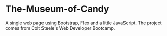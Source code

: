 # The-Museum-of-Candy
A single web page using Bootstrap, Flex and a little JavaScript. The project comes from Colt Steele's Web Developer Bootcamp.
